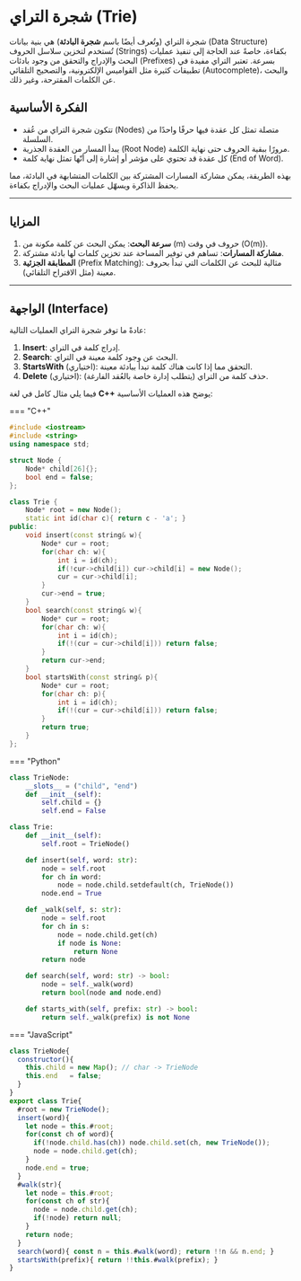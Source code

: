 # شجرة التراي (Trie)

شجرة التراي (وتُعرف أيضًا باسم **شجرة البادئة**) هي بنية بيانات (Data Structure) تُستخدم لتخزين سلاسل الحروف (Strings) بكفاءة، خاصةً عند الحاجة إلى تنفيذ عمليات البحث والإدراج والتحقق من وجود بادئات (Prefixes) بسرعة. تعتبر التراي مفيدة في تطبيقات كثيرة مثل القواميس الإلكترونية، والتصحيح التلقائي (Autocomplete)، والبحث عن الكلمات المقترحة، وغير ذلك.

## الفكرة الأساسية
- تتكون شجرة التراي من عُقد (Nodes) متصلة تمثل كل عقدة فيها حرفًا واحدًا من السلسلة.
- يبدأ المسار من العقدة الجذرية (Root Node) مرورًا ببقية الحروف حتى نهاية الكلمة.
- كل عقدة قد تحتوي على مؤشر أو إشارة إلى أنّها تمثل نهاية كلمة (End of Word).

بهذه الطريقة، يمكن مشاركة المسارات المشتركة بين الكلمات المتشابهة في البادئة، مما يحفظ الذاكرة ويسهّل عمليات البحث والإدراج بكفاءة.

---

## المزايا
1. **سرعة البحث**: يمكن البحث عن كلمة مكونة من \(m\) حروف في وقت \(O(m)\).
2. **مشاركة المسارات**: تساهم في توفير المساحة عند تخزين كلمات لها بادئة مشتركة.
3. **المطابقة الجزئية** (Prefix Matching): مثالية للبحث عن الكلمات التي تبدأ بحروف معينة (مثل الاقتراح التلقائي).

---

## الواجهة (Interface)

عادةً ما توفر شجرة التراي العمليات التالية:

1. **Insert**: إدراج كلمة في التراي.
2. **Search**: البحث عن وجود كلمة معينة في التراي.
3. **StartsWith** (اختياري): التحقق مما إذا كانت هناك كلمة تبدأ ببادئة معينة.
4. **Delete** (اختياري): حذف كلمة من التراي (يتطلب إدارة خاصة بالعُقد الفارغة).

فيما يلي مثال كامل في لغة **C++** يوضح هذه العمليات الأساسية:


=== "C++"
```cpp
#include <iostream>
#include <string>
using namespace std;

struct Node {
    Node* child[26]{};
    bool end = false;
};

class Trie {
    Node* root = new Node();
    static int id(char c){ return c - 'a'; }
public:
    void insert(const string& w){
        Node* cur = root;
        for(char ch: w){
            int i = id(ch);
            if(!cur->child[i]) cur->child[i] = new Node();
            cur = cur->child[i];
        }
        cur->end = true;
    }
    bool search(const string& w){
        Node* cur = root;
        for(char ch: w){
            int i = id(ch);
            if(!(cur = cur->child[i])) return false;
        }
        return cur->end;
    }
    bool startsWith(const string& p){
        Node* cur = root;
        for(char ch: p){
            int i = id(ch);
            if(!(cur = cur->child[i])) return false;
        }
        return true;
    }
};
```

=== "Python"
```python
class TrieNode:
    __slots__ = ("child", "end")
    def __init__(self):
        self.child = {}
        self.end = False

class Trie:
    def __init__(self):
        self.root = TrieNode()

    def insert(self, word: str):
        node = self.root
        for ch in word:
            node = node.child.setdefault(ch, TrieNode())
        node.end = True

    def _walk(self, s: str):
        node = self.root
        for ch in s:
            node = node.child.get(ch)
            if node is None:
                return None
        return node

    def search(self, word: str) -> bool:
        node = self._walk(word)
        return bool(node and node.end)

    def starts_with(self, prefix: str) -> bool:
        return self._walk(prefix) is not None
```

=== "JavaScript"
```js
class TrieNode{
  constructor(){
    this.child = new Map(); // char -> TrieNode
    this.end   = false;
  }
}
export class Trie{
  #root = new TrieNode();
  insert(word){
    let node = this.#root;
    for(const ch of word){
      if(!node.child.has(ch)) node.child.set(ch, new TrieNode());
      node = node.child.get(ch);
    }
    node.end = true;
  }
  #walk(str){
    let node = this.#root;
    for(const ch of str){
      node = node.child.get(ch);
      if(!node) return null;
    }
    return node;
  }
  search(word){ const n = this.#walk(word); return !!n && n.end; }
  startsWith(prefix){ return !!this.#walk(prefix); }
}
```
